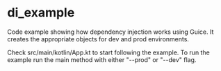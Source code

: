 # di_example
Code example showing how dependency injection works using Guice. It creates the appropriate objects for dev and prod environments.

Check src/main/kotlin/App.kt to start following the example. To run the example run the main method with either "--prod" or "--dev" flag.
